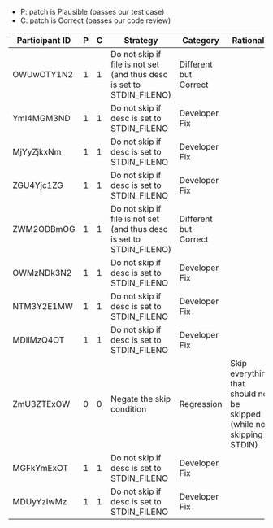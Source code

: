 * P: patch is Plausible (passes our test case)
* C: patch is Correct (passes our code review)

| Participant ID | P | C | Strategy | Category | Rationale |
| -- | -- | -- | -- | -- | -- |
| OWUwOTY1N2 | 1 | 1 | Do not skip if file is not set (and thus desc is set to STDIN_FILENO) | Different but Correct |  |
| YmI4MGM3ND | 1 | 1 | Do not skip if desc is set to STDIN_FILENO | Developer Fix |  |
| MjYyZjkxNm | 1 | 1 | Do not skip if desc is set to STDIN_FILENO | Developer Fix |  |
| ZGU4Yjc1ZG | 1 | 1 | Do not skip if desc is set to STDIN_FILENO | Developer Fix |  |
| ZWM2ODBmOG | 1 | 1 | Do not skip if file is not set (and thus desc is set to STDIN_FILENO) | Different but Correct |  |
| OWMzNDk3N2 | 1 | 1 | Do not skip if desc is set to STDIN_FILENO | Developer Fix |  |
| NTM3Y2E1MW | 1 | 1 | Do not skip if desc is set to STDIN_FILENO | Developer Fix |  |
| MDliMzQ4OT | 1 | 1 | Do not skip if desc is set to STDIN_FILENO | Developer Fix |  |
| ZmU3ZTExOW | 0 | 0 | Negate the skip condition | Regression | Skip everything that should not be skipped (while not skipping STDIN) |
| MGFkYmExOT | 1 | 1 | Do not skip if desc is set to STDIN_FILENO | Developer Fix |  |
| MDUyYzIwMz | 1 | 1 | Do not skip if desc is set to STDIN_FILENO | Developer Fix |  |
